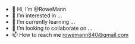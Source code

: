 - 👋 Hi, I’m @RoweMann
- 👀 I’m interested in ...
- 🌱 I’m currently learning ...
- 💞️ I’m looking to collaborate on ...
- 📫 How to reach me rowemann840@gmail.com

<!---
RoweMann/RoweMann is a ✨ special ✨ repository because its `README.md` (this file) appears on your GitHub profile.
You can click the Preview link to take a look at your changes.
--->
